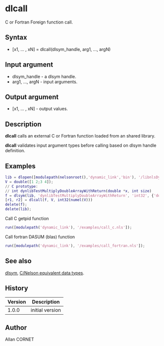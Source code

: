 

# dlcall

C or Fortran Foreign function call.

## Syntax

- [x1, ... , xN] = dlcall(dlsym_handle, arg1, ..., argN)

## Input argument

 - dlsym_handle - a dlsym handle.
 - arg1, ..., argN - input arguments.

## Output argument

 - [x1, ... , xN] - output values.

## Description


  <p><b>dlcall</b> calls an external C or Fortran function loaded from an shared library.</p>
  <p><b>dlcall</b> validates input argument types before calling based on dlsym handle definition.</p>


## Examples

```matlab
lib = dlopen([modulepath(nelsonroot(),'dynamic_link','bin'), '/libnlsDynamic_link', getdynlibext()]);
V = double([1 2;3 4]);
// C prototype:
// int dynlibTestMultiplyDoubleArrayWithReturn(double *x, int size)
f = dlsym(lib, 'dynlibTestMultiplyDoubleArrayWithReturn', 'int32', {'doublePtr', 'int32'});
[r1, r2] = dlcall(f, V, int32(numel(V)))
delete(f);
delete(lib);
```
Call C getpid function
```matlab
run([modulepath('dynamic_link'), '/examples/call_c.nls']);
```
Call fortran DASUM (blas) function
```matlab
run([modulepath('dynamic_link'), '/examples/call_fortran.nls']);
```

## See also

[dlsym](dlsym.md), [C/Nelson equivalent data types](C_datatype.md).
## History

|Version|Description|
|------|------|
|1.0.0|initial version|


## Author

Allan CORNET



